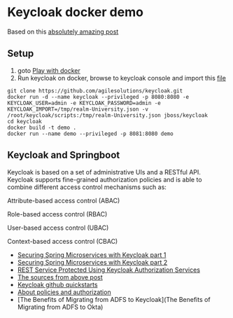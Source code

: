 # Keycloak docker demo

Based on this [absolutely amazing post](https://medium.com/@ravthiru/rest-service-protected-using-keycloak-authorization-services-a6ad2d8ecb9f)

## Setup

1. goto [Play with docker](https://labs.play-with-docker.com/)
2. Run keycloak on docker, browse to keycloak console and import this [file](./scripts/realm-University.json)

```
git clone https://github.com/agilesolutions/keycloak.git
docker run -d --name keycloak --privileged -p 8080:8080 -e KEYCLOAK_USER=admin -e KEYCLOAK_PASSWORD=admin -e KEYCLOAK_IMPORT=/tmp/realm-University.json -v /root/keycloak/scripts:/tmp/realm-University.json jboss/keycloak
cd keycloak
docker build -t demo .
docker run --name demo --privileged -p 8081:8080 demo

```

## Keycloak and Springboot

Keycloak is based on a set of administrative UIs and a RESTful API. Keycloak supports fine-grained authorization policies and is able to combine different access control mechanisms such as:

Attribute-based access control (ABAC)

Role-based access control (RBAC)

User-based access control (UBAC)

Context-based access control (CBAC)

* [Securing Spring Microservices with Keycloak part 1](https://blog.jdriven.com/2018/10/securing-spring-microservices-with-keycloak-part-1/)
* [Securing Spring Microservices with Keycloak part 2](https://blog.jdriven.com/2018/10/securing-spring-microservices-with-keycloak-part-2/)
* [REST Service Protected Using Keycloak Authorization Services](https://medium.com/@ravthiru/rest-service-protected-using-keycloak-authorization-services-a6ad2d8ecb9f)
* [The sources from above post](https://github.com/ravthiru/keycloak-recepies)
* [Keycloak github quickstarts](https://github.com/keycloak/keycloak-quickstarts)
* [About policies and authorization](https://www.keycloak.org/docs/6.0/authorization_services/#_overview)
* [The Benefits of Migrating from ADFS to Keycloak](The Benefits of Migrating from ADFS to Okta)

